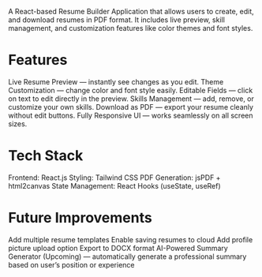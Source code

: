 A React-based Resume Builder Application that allows users to create, edit, and download resumes in PDF format. It includes live preview, skill management, and customization features like color themes and font styles.

<h1>Features</h1>

Live Resume Preview — instantly see changes as you edit.
Theme Customization — change color and font style easily.
Editable Fields — click on text to edit directly in the preview.
Skills Management — add, remove, or customize your own skills.
Download as PDF — export your resume cleanly without edit buttons.
Fully Responsive UI — works seamlessly on all screen sizes.

<h1>Tech Stack</h1>

Frontend: React.js
Styling: Tailwind CSS
PDF Generation: jsPDF + html2canvas
State Management: React Hooks (useState, useRef)

<h1>Future Improvements</h1>

Add multiple resume templates
Enable saving resumes to cloud
Add profile picture upload option
Export to DOCX format
AI-Powered Summary Generator (Upcoming) — automatically generate a professional summary based on user’s position or experience
